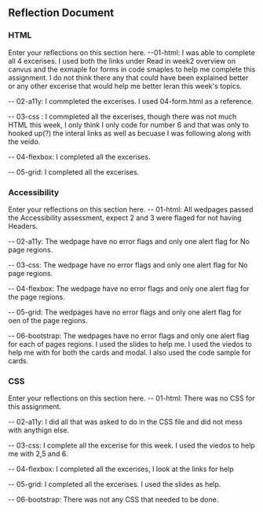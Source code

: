 ## Reflection Document

### HTML

Enter your reflections on this section here.
--01-html: I was able to complete all 4 excerises. I used both the links under Read in week2 overview on canvus and the exmaple for forms in code smaples to help me complete this assignment. I do not think there any that could have been explained better or any other excerise that would help me better leran this week's topics.

-- 02-a11y: I commpleted the excerises. I used 04-form.html as a reference.

-- 03-css : I commpleted all the excerises, though there was not much HTML this week, I only think I only code for number 6 and that was only to hooked up(?) the interal links as well as becuase I was following along with the veido.

-- 04-flexbox: I completed all the excerises.

-- 05-grid: I completed all the excerises.

### Accessibility

Enter your reflections on this section here.
-- 01-html: All wedpages passed the Accessibility assessment, expect 2 and 3 were flaged for not having Headers.

-- 02-a11y: The wedpage have no error flags and only one alert flag for No page regions.

-- 03-css: The wedpage have no error flags and only one alert flag for No page regions.

-- 04-flexbox: The wedpage have no error flags and only one alert flag for the page regions.

-- 05-grid: The wedpages have no error flags and only one alert flag for oen of the page regions.

-- 06-bootstrap: The wedpages have no error flags and only one alert flag for each of pages regions. I used the slides to help me. I used the viedos to help me with for both the cards and modal. I also used the code sample for cards.

### CSS

Enter your reflections on this section here.
-- 01-html: There was no CSS for this assignment.

-- 02-a11y: I did all that was asked to do in the CSS file and did not mess with anythign else.

-- 03-css: I complete all the excerise for this week. I used the viedos to help me with 2,5 and 6.

-- 04-flexbox: I completed all the excerises, I look at the links for help

-- 05-grid: I completed all the excerises. I used the slides as help.

-- 06-bootstrap: There was not any CSS that needed to be done.
